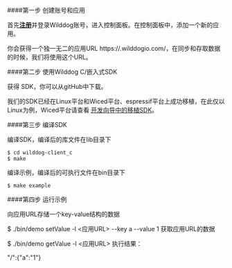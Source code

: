 ####第一步 创建账号和应用

首先[**注册**](https://www.wilddog.com/account/signup)并登录Wilddog账号，进入控制面板。在控制面板中，添加一个新的应用。

你会获得一个独一无二的应用URL https://<appId>.wilddogio.com/，在同步和存取数据的时候，我们将使用这个URL。

####第二步 使用Wilddog C/嵌入式SDK

获得 SDK，你可以从gitHub中下载。

我们的SDK已经在Linux平台和Wiced平台、espressif平台上成功移植，在此仅以Linux为例，Wiced平台请查看 [开发向导中的移植SDK](https://z.wilddog.com/device/guide/8)。

####第三步 编译SDK

编译SDK，编译后的库文件在lib目录下

	$ cd wilddog-client_c
	$ make 

编译示例，编译后的可执行文件在bin目录下

	$ make example

####第四步 运行示例

向应用URL存储一个key-value结构的数据

$ ./bin/demo setValue -l <应用URL> --key a --value 1 
获取应用URL的数据

$ ./bin/demo getValue -l <应用URL>
执行结果：

"/":{"a":"1"}
